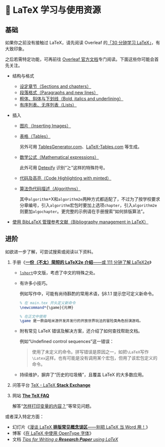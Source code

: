 # 📃 LaTeX 学习与使用资源

## 基础

如果你之前没有接触过 LaTeX，请先阅读 Overleaf 的[「30 分钟学习 LaTeX」](https://www.overleaf.com/learn/latex/Learn_LaTeX_in_30_minutes)，有大致印象。

之后若需特定功能，可再前往 [Overleaf 官方文档](https://www.overleaf.com/learn)专门阅读。下面这些你可能会首先关注。

- 结构与格式

  - [设定章节（Sections and chapters）](https://www.overleaf.com/learn/latex/Sections_and_chapters)
  - [段落格式（Paragraphs and new lines）](https://www.overleaf.com/learn/latex/Paragraphs_and_new_lines)
  - [粗体、斜体与下划线（Bold, italics and underlining）](https://www.overleaf.com/learn/latex/Bold,_italics_and_underlining)
  - [有序列表、无序列表（Lists）](https://www.overleaf.com/learn/latex/Lists)

- 插入

  - [图片（Inserting Images）](https://www.overleaf.com/learn/latex/Inserting_Images)

  - [表格（Tables）](https://www.overleaf.com/learn/latex/Tables)

    另外可用 [TablesGenerator.com](https://www.tablesgenerator.com/)、[LaTeX-Tables.com](https://www.latex-tables.com/) 等生成。

  - [数学公式（Mathematical expressions）](https://www.overleaf.com/learn/latex/Mathematical_expressions)

    此外可用 [Detexify](https://detexify.kirelabs.org/classify.html) 识别“≳”这样的特殊符号。

  - [代码及高亮（Code Highlighting with minted）](https://www.overleaf.com/learn/latex/Code_Highlighting_with_minted)

  - [算法伪代码描述（Algorithms）](https://www.overleaf.com/learn/latex/algorithms)

    其中`algorithm`+X和`algorithm2e`两种方式都适配了，不过为了按学校要求分章编号，引入`algorithm`宏包时要加上选项`chapter`，引入`algorithm2e`则要加`algochapter`。更完整的示例请在手册搜索“如何排版算法”。

- [使用 BibLaTeX 管理参考文献（Bibliography management in LaTeX）](https://www.overleaf.com/learn/latex/Bibliography_management_in_LaTeX)

## 进阶

如欲进一步了解，可尝试搜索或阅读以下资料。

1. 手册《[**一份（不太）简短的 LaTeX2e 介绍**——或 111 分钟了解 LaTeX2e](https://mirrors.ctan.org/info/lshort/chinese/lshort-zh-cn.pdf '通常你也可在终端运行“texdoc lshort-zh-cn”获取')》

   - [`lshort`](https://www.ctan.org/pkg/lshort)中文版，考虑了中文的特殊之处。

   - 有许多小技巧。

     例如写作中，可能有尚待斟酌的常用术语，§8.1.1 提示您可定义新命令。

     ```latex
     % 在 main.tex 开头定义新命令
     \newcommand*{\game}{元神}
     ```

     ```latex
     % 在正文中使用
     \game 是一款由哈米游开发并发行的开放世界玩法的冒险类角色扮演游戏。
     ```

   - 附有常见 LaTeX 错误及解决方案，还介绍了如何查找帮助文档。

     例如“Undefined control sequences”这一错误：

     > 使用了未定义的命令。拼写错误是原因之一，如把`\LaTeX`写作`\Latex`这样。也有可能是没有调用某个宏包，但用了该宏包定义的命令。

   - 持续维护，摒弃了“历史的垃圾桶”，且覆盖 LaTeX 的大多数应用。

2. 问答平台 [TeX - LaTeX **Stack Exchange**](https://tex.stackexchange.com/)

3. 网站 [**The TeX FAQ**](https://texfaq.org)

   解答“[怎样打印变量的内容？](https://texfaq.org/FAQ-printvar)”等常见问题。

或者深入特定方面：

- 幻灯片《[漫谈 LaTeX **排版常见概念误区**——别把 LaTeX 当 Word 用！](https://static.latexstudio.net/wp-content/uploads/2018/03/LianTze-presentation-0320-forReading.pdf)》
- 博客《[在 LaTeX 中使用 OpenType 字体](https://stone-zeng.site/2019-07-06-use-opentype-fonts-ii)》<!-- https://github.com/stone-zeng/stone-zeng.site/blob/10502ea5a8088711ceb90f5a1c8ce8cf8c7fb77c/src/posts/2019-07-06-use-opentype-fonts-ii/index.md# -->
- 文档 [_Tips for Writing a **Research Paper** using LaTeX_](https://github.com/guanyingc/latex_paper_writing_tips)
